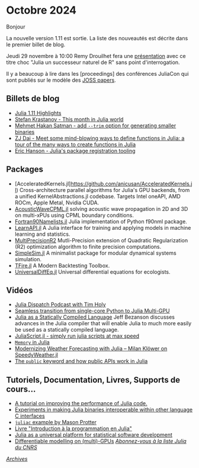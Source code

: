 # Octobre 2024 

Bonjour 

La nouvelle version 1.11 est sortie. La liste des nouveautés est décrite dans le premier billet de blog.

Jeudi 29 novembre à 10:00 Remy Drouilhet fera une [présentation](https://indico.mathrice.fr/event/625/) avec ce titre choc "Julia un successeur naturel de R" sans point d'interrogation.

Il y a beaucoup à lire dans les [proceedings] des conférences JuliaCon qui sont publiés sur le modèle des [JOSS papers](https://joss.theoj.org/papers/published).

 

## Billets de blog

- [Julia 1.11 Highlights](https://julialang.org/blog/2024/10/julia-1.11-highlights/)
- [Stefan Krastanov - This month in Julia world](https://discourse.julialang.org/c/community/news/66)
- [Mehmet Hakan Satman - add `--trim` option for generating smaller binaries](https://jbytecode.github.io/juliac/)
- [ZJ Dai - Meet some mind-blowing ways to define functions in Julia: a tour of the many ways to create functions in Julia](https://medium.com/@evalparse/there-are-so-many-ways-to-define-a-function-sort-of-in-julia-7821e49373cd)
- [Eric Hanson - Julia's package registration tooling](https://ericphanson.com/blog/2024/julias-package-registration-tooling/)

## Packages

- [AcceleratedKernels.jl]https://github.com/anicusan/AcceleratedKernels.jl) Cross-architecture parallel algorithms for Julia's GPU backends, from a unified KernelAbstractions.jl codebase. Targets Intel oneAPI, AMD ROCm, Apple Metal, Nvidia CUDA.
- [AcousticWaveCPML.jl](https://github.com/GiackAloZ/AcousticWaveCPML.jl) solving acoustic wave propagation in 2D and 3D on multi-xPUs using CPML boundary conditions.
- [Fortran90Namelists.jl](https://github.com/singularitti/Fortran90Namelists.jl) Julia implementation of Python f90nml package.
- [LearnAPI.jl](https://github.com/JuliaAI/LearnAPI.jl) A Julia interface for training and applying models in machine learning and statistics.
- [MultiPrecisionR2](https://github.com/JuliaSmoothOptimizers/MultiPrecisionR2) Mutli-Precision extension of Quadratic Regularization (R2) optimization algorithm to finite precision computations.
- [SimpleSim.jl](https://github.com/janneshb/SimpleSim.jl) A minimalist package for modular dynamical systems simulation.
- [TFire.jl](https://testfiresoftware.com) A Modern Backtesting Toolbox.
- [UniversalDiffEq.jl](https://github.com/Jack-H-Buckner/UniversalDiffEq.jl) Universal differential equations for ecologists.

## Vidéos

- [Julia Dispatch Podcast with Tim Holy](https://youtu.be/N8rqpPKUfYg?si=wTG_OQqEq_G2L6Ia)
- [Seamless transition from single-core Python to Julia Multi-GPU](https://youtu.be/2Go7HpgulKg?si=kEB_S33Ymyw5t31l)
- [Julia as a Statically Compiled Language](https://youtu.be/hUxnLunOU4w?si=IeR3BN4O9QNMa_Oq) Jeff Bezanson discusses advances in the Julia compiler that will enable Julia to much more easily be used as a statically compiled language.
- [JuliaScript.jl - simply run julia scripts at max speed ](https://youtu.be/2cwmefe10-o?si=qCQtgdNv3ymi3zD0)
- [`Memory` in Julia](https://youtu.be/L6BFQ1d8xNs?si=moAwpf280of3XdeF)
- [Modernizing Weather Forecasting with Julia – Milan Klöwer on SpeedyWeather.jl](https://youtu.be/Y-KWRqXML0o?si=OQaRyURAGnxhjXz7)
- [The `public` keyword and how public APIs work in Julia](https://youtu.be/2o8MhoN-3NE?si=s2R0tzzAfERRgivX)

## Tutoriels, Documentation, Livres, Supports de cours...

- [A tutorial on improving the performance of Julia code.](https://gdalle.github.io/JuliaOptimizationDays2024-FastJulia/)
- [Experiments in making Julia binaries interoperable within other language C interfaces](https://github.com/TheCedarPrince/InteroperableJuliaBinaries)
- [`juliac` example by Mason Protter](https://github.com/MasonProtter/juliac-bench)
- [Livre "Introduction à la programmation en Julia"](https://github.com/aquarelleX332/ThinkJuliaFR.jl)
- [Julia as a universal platform for statistical software development](https://arxiv.org/abs/2404.09309)
- [Differentiable modelling on (multi)-GPUs](https://github.com/PTsolvers/gpu-workshop-JuliaCon23)
[*Abonnez-vous à la liste Julia du CNRS*](https://listes.services.cnrs.fr/wws/subscribe/julia)

[*Archives*](https://pnavaro.github.io/NouvellesJulia)
